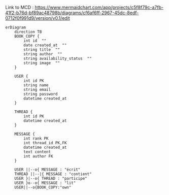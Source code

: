 Link to MCD :
https://www.mermaidchart.com/app/projects/c5f8f79c-a7fb-41f2-b76d-bf89ac48798b/diagrams/cf6af6ff-2967-45dc-8edf-0712f0f991d9/version/v0.1/edit
```mermaid
erDiagram
    direction TB
    BOOK_COPY {
        int id  ""  
        date created_at  ""  
        string title  ""  
        string author  ""  
        string availability_status  ""  
        string image  ""  
    }

    USER {
        int id PK
        string name
        string email
        string password
        datetime created_at
    }

    THREAD {
        int id PK
        datetime created_at
    }

    MESSAGE {
        int rank PK
        int thread_id PK,FK
        datetime created_at
        text content
        int author FK
    }

    USER ||--o{ MESSAGE : "écrit"
    THREAD ||--|{ MESSAGE : "contient"
    USER }|--o{ THREAD : "participe"
    USER }o--o{ MESSAGE : "lit"
    USER||--o{BOOK_COPY:"own"
```
